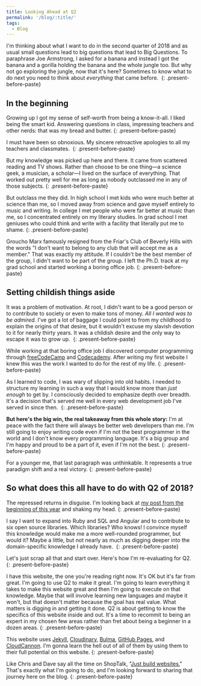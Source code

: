 ```yaml
---
title: Looking Ahead at Q2
permalink: '/blog/:title/'
tags:
  - Blog
---
```


I'm thinking about what I want to do in the second quarter of 2018 and as usual small questions lead to big questions that lead to Big Questions. To paraphrase Joe Armstrong, I asked for a banana and instead I got the banana and a gorilla holding the banana and the whole jungle too. But why not go exploring the jungle, now that it's here? Sometimes to know what to do next you need to think about *everything* that came before.&nbsp;
{: .present-before-paste}

## In the beginning

Growing up I got my sense of self-worth from being a know-it-all. I liked being the smart kid. Answering questions in class, impressing teachers and other nerds: that was my bread and butter.
{: .present-before-paste}

I must have been so obnoxious. My sincere retroactive apologies to all my teachers and classmates.&nbsp;
{: .present-before-paste}

But my knowledge was picked up here and there. It came from scattered reading and TV shows. Rather than choose to be one thing—a science geek, a musician, a scholar—I lived on the surface of everything. That worked out pretty well for me as long as nobody outclassed me in any of those subjects.
{: .present-before-paste}

But outclass me they did. In high school I met kids who were much better at science than me, so I moved away from science and gave myself entirely to music and writing. In college I met people who were far better at music than me, so I concentrated entirely on my literary studies. In grad school I met geniuses who could think and write with a facility that literally put me to shame.
{: .present-before-paste}

Groucho Marx famously resigned from the Friar's Club of Beverly Hills with the words "I don’t want to belong to any club that will accept me as a member." That was exactly my attitude. If I couldn't be the best member of the group, I didn't want to be part of the group. I left the Ph.D. track at my grad school and started working a boring office job.
{: .present-before-paste}

## Setting childish things aside

It was a problem of motivation. At root, I didn't want to be a good person or to contribute to society or even to make tons of money. *All I wanted was to be admired.*&nbsp;I've got a lot of baggage I could point to from my childhood to explain the origins of that desire, but it wouldn't excuse my slavish devotion to it for nearly thirty years. It was a childish desire and the only way to escape it was to grow up.&nbsp;
{: .present-before-paste}

While working at that boring office job I discovered computer programming through [freeCodeCamp](https://www.freecodecamp.org/) and&nbsp;[Codecademy](https://www.codecademy.com/). After writing my first website I knew this was the work I wanted to do for the rest of my life.
{: .present-before-paste}

As I learned to code, I was wary of slipping into old habits. I needed to structure my learning in such a way that I would know more than&nbsp;*just enough*&nbsp;to get by. I consciously decided to emphasize depth over breadth. It's a decision that's served me well in every web development job I've served in since then.&nbsp;
{: .present-before-paste}

**But here's the big win, the real takeaway from this whole story:**&nbsp;I'm at peace with the fact there will always be better web developers than me. I'm still going to enjoy writing code even if I'm not the best programmer in the world and I don't know every programming language. It's a big group and I'm happy and proud to be a part of it, even if I'm not the best.
{: .present-before-paste}

For a younger me, that last paragraph was unthinkable. It represents a true paradigm shift and a real victory.
{: .present-before-paste}

## So what does this all have to do with Q2 of 2018?

The repressed returns in disguise. I'm looking back at [my post from the beginning of this year](https://www.timothyellison.com/blog/new-year-goals.1/) and shaking my head.
{: .present-before-paste}

I say I want to expand into Ruby and SQL and Angular and to contribute to six open source libraries. Which libraries? Who knows! I convince myself this knowledge would make me a more well-rounded programmer, but would it? Maybe a little, but not nearly as much as digging deeper into the domain-specific knowledge I already have.&nbsp;
{: .present-before-paste}

Let's just scrap all that and start over. Here's how I'm re-evaluating for Q2.
{: .present-before-paste}

I have this website, the one you're reading right now. It's OK but it's far from great. I'm going to use Q2 to make it great. I'm going to learn everything it takes to make this website great and then I'm going to execute on that knowledge. Maybe that will involve learning new languages and maybe it won't, but that doesn't matter because the goal has real value. What matters is digging in and getting it done. Q2 is about getting to know the specifics of this website inside and out. It's a time to recommit to being an expert in my chosen few areas rather than fret about being a beginner in a dozen areas.
{: .present-before-paste}

This website uses [Jekyll](https://jekyllrb.com/), [Cloudinary](https://cloudinary.com/),&nbsp;[Bulma](https://bulma.io/), [GitHub Pages](https://pages.github.com/), and [CloudCannon](https://cloudcannon.com/). I'm gonna learn the hell out of all of them by using them to their full potential on this website.
{: .present-before-paste}

Like Chris and Dave say all the time on ShopTalk, "[Just build websites.](http://justbuildwebsites.com/)" That's exactly what I'm going to do, and I'm looking forward to sharing that journey here on the blog.
{: .present-before-paste}